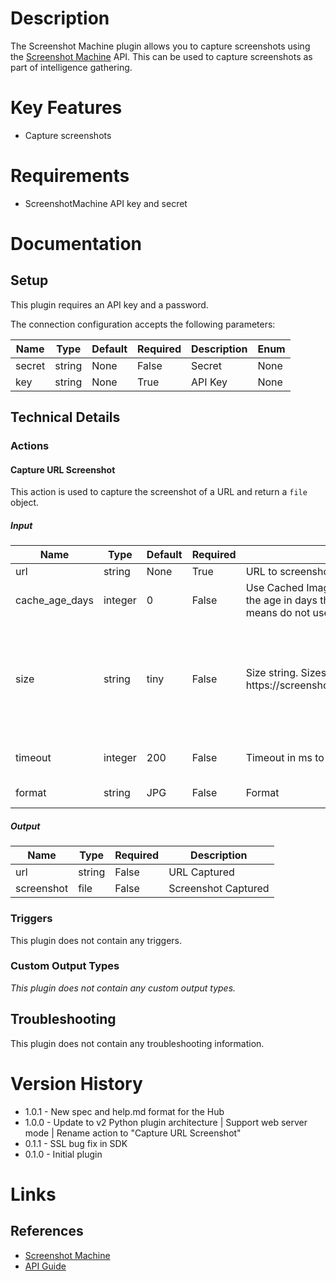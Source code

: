 # Description

The Screenshot Machine plugin allows you to capture screenshots using the [Screenshot Machine](https://screenshotmachine.com/) API. This can be used to capture screenshots as part of intelligence gathering. 

# Key Features

* Capture screenshots

# Requirements

* ScreenshotMachine API key and secret

# Documentation

## Setup

This plugin requires an API key and a password.

The connection configuration accepts the following parameters:

|Name|Type|Default|Required|Description|Enum|
|----|----|-------|--------|-----------|----|
|secret|string|None|False|Secret|None|
|key|string|None|True|API Key|None|

## Technical Details

### Actions

#### Capture URL Screenshot

This action is used to capture the screenshot of a URL and return a `file` object.

##### Input

|Name|Type|Default|Required|Description|Enum|
|----|----|-------|--------|-----------|----|
|url|string|None|True|URL to screenshot|None|
|cache_age_days|integer|0|False|Use Cached Image From X days ago. Enter in the age in days that will be accepted. 0 means do not use cache|[0, 1, 2, 3, 4, 5, 6, 7, 8, 9, 10, 11, 12, 13, 14]|
|size|string|tiny|False|Size string. Sizes are listed here\: https\://screenshotmachine.com/apiguide.php|['tiny', 'small', 'seminormal', 'normal', 'medium', 'large', 'extra_large', 'full', 'mobile_normal', 'mobile_full']|
|timeout|integer|200|False|Timeout in ms to wait for capture|[0, 200, 400, 600, 800, 1000]|
|format|string|JPG|False|Format|['JPG', 'PNG', 'GIF']|

##### Output

|Name|Type|Required|Description|
|----|----|--------|-----------|
|url|string|False|URL Captured|
|screenshot|file|False|Screenshot Captured|

### Triggers

This plugin does not contain any triggers.

### Custom Output Types

_This plugin does not contain any custom output types._

## Troubleshooting

This plugin does not contain any troubleshooting information.

# Version History

* 1.0.1 - New spec and help.md format for the Hub
* 1.0.0 - Update to v2 Python plugin architecture | Support web server mode | Rename action to "Capture URL Screenshot"
* 0.1.1 - SSL bug fix in SDK
* 0.1.0 - Initial plugin

# Links

## References

* [Screenshot Machine](https://screenshotmachine.com/)
* [API Guide](https://screenshotmachine.com/apiguide.php)

